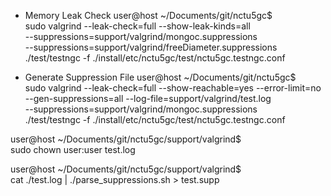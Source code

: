 
* Memory Leak Check
user@host ~/Documents/git/nctu5gc$ \
    sudo valgrind --leak-check=full --show-leak-kinds=all \
    --suppressions=support/valgrind/mongoc.suppressions \
    --suppressions=support/valgrind/freeDiameter.suppressions \
    ./test/testngc -f ./install/etc/nctu5gc/test/nctu5gc.testngc.conf

* Generate Suppression File
user@host ~/Documents/git/nctu5gc$ \
    sudo valgrind --leak-check=full --show-reachable=yes --error-limit=no \
    --gen-suppressions=all --log-file=support/valgrind/test.log \
    --suppressions=support/valgrind/mongoc.suppressions \
    ./test/testngc -f ./install/etc/nctu5gc/test/nctu5gc.testngc.conf

user@host ~/Documents/git/nctu5gc/support/valgrind$ \
    sudo chown user:user test.log

user@host ~/Documents/git/nctu5gc/support/valgrind$ \
    cat ./test.log | ./parse_suppressions.sh > test.supp
